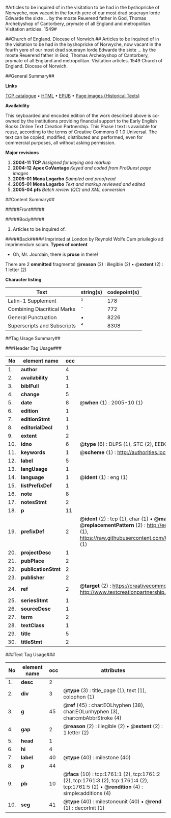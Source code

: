 #Articles to be inquired of in the visitation to be had in the byshopricke of Norwyche, now vacant in the fourth yere of our most drad souerayn lorde Edwarde the sixte ... by the moste Reuerend father in God, Thomas Archebyshop of Cantorbery, prymate of all England and metropolitan. Visitation articles. 1549#

##Church of England. Diocese of Norwich.##
Articles to be inquired of in the visitation to be had in the byshopricke of Norwyche, now vacant in the fourth yere of our most drad souerayn lorde Edwarde the sixte ... by the moste Reuerend father in God, Thomas Archebyshop of Cantorbery, prymate of all England and metropolitan.
Visitation articles. 1549
Church of England. Diocese of Norwich.

##General Summary##

**Links**

[TCP catalogue](http://www.ota.ox.ac.uk/tcp/)  • 
[HTML](http://tei.it.ox.ac.uk/tcp/Texts-HTML/free/A00/A00227.html)  • 
[EPUB](http://tei.it.ox.ac.uk/tcp/Texts-EPUB/free/A00/A00227.epub) • 
[Page images (Historical Texts)](https://data.historicaltexts.jisc.ac.uk/view?pubId=eebo-99837440e&pageId=eebo-99837440e-1761-1)

**Availability**

This keyboarded and encoded edition of the
	       work described above is co-owned by the institutions
	       providing financial support to the Early English Books
	       Online Text Creation Partnership. This Phase I text is
	       available for reuse, according to the terms of Creative
	       Commons 0 1.0 Universal. The text can be copied,
	       modified, distributed and performed, even for
	       commercial purposes, all without asking permission.

**Major revisions**

1. __2004-11__ __TCP__ *Assigned for keying and markup*
1. __2004-12__ __Apex CoVantage__ *Keyed and coded from ProQuest page images*
1. __2005-01__ __Mona Logarbo__ *Sampled and proofread*
1. __2005-01__ __Mona Logarbo__ *Text and markup reviewed and edited*
1. __2005-04__ __pfs__ *Batch review (QC) and XML conversion*

##Content Summary##

#####Front#####

#####Body#####

1. Articles to be inquired of.

#####Back#####
Imprinted at London by Reynold Wolfe.Cum priuilegio ad imprimendum solum.
**Types of content**

  * Oh, Mr. Jourdain, there is **prose** in there!

There are 2 **ommitted** fragments! 
 @__reason__ (2) : illegible (2)  •  @__extent__ (2) : 1 letter (2)

**Character listing**


|Text|string(s)|codepoint(s)|
|---|---|---|
|Latin-1 Supplement|²|178|
|Combining             Diacritical Marks|̄|772|
|General Punctuation|•|8226|
|Superscripts             and Subscripts|⁴|8308|

##Tag Usage Summary##

###Header Tag Usage###

|No|element name|occ|attributes|
|---|---|---|---|
|1.|__author__|4||
|2.|__availability__|1||
|3.|__biblFull__|1||
|4.|__change__|5||
|5.|__date__|8| @__when__ (1) : 2005-10 (1)|
|6.|__edition__|1||
|7.|__editionStmt__|1||
|8.|__editorialDecl__|1||
|9.|__extent__|2||
|10.|__idno__|6| @__type__ (6) : DLPS (1), STC (2), EEBO-CITATION (1), PROQUEST (1), VID (1)|
|11.|__keywords__|1| @__scheme__ (1) : http://authorities.loc.gov/ (1)|
|12.|__label__|5||
|13.|__langUsage__|1||
|14.|__language__|1| @__ident__ (1) : eng (1)|
|15.|__listPrefixDef__|1||
|16.|__note__|8||
|17.|__notesStmt__|2||
|18.|__p__|11||
|19.|__prefixDef__|2| @__ident__ (2) : tcp (1), char (1)  •  @__matchPattern__ (2) : ([0-9\-]+):([0-9IVX]+) (1), (.+) (1)  •  @__replacementPattern__ (2) : http://eebo.chadwyck.com/downloadtiff?vid=$1&page=$2 (1), https://raw.githubusercontent.com/textcreationpartnership/Texts/master/tcpchars.xml#$1 (1)|
|20.|__projectDesc__|1||
|21.|__pubPlace__|2||
|22.|__publicationStmt__|2||
|23.|__publisher__|2||
|24.|__ref__|2| @__target__ (2) : https://creativecommons.org/publicdomain/zero/1.0/ (1), http://www.textcreationpartnership.org/docs/. (1)|
|25.|__seriesStmt__|1||
|26.|__sourceDesc__|1||
|27.|__term__|2||
|28.|__textClass__|1||
|29.|__title__|5||
|30.|__titleStmt__|2||


###Text Tag Usage###

|No|element name|occ|attributes|
|---|---|---|---|
|1.|__desc__|2||
|2.|__div__|3| @__type__ (3) : title_page (1), text (1), colophon (1)|
|3.|__g__|45| @__ref__ (45) : char:EOLhyphen (38), char:EOLunhyphen (3), char:cmbAbbrStroke (4)|
|4.|__gap__|2| @__reason__ (2) : illegible (2)  •  @__extent__ (2) : 1 letter (2)|
|5.|__head__|1||
|6.|__hi__|4||
|7.|__label__|40| @__type__ (40) : milestone (40)|
|8.|__p__|44||
|9.|__pb__|10| @__facs__ (10) : tcp:1761:1 (2), tcp:1761:2 (2), tcp:1761:3 (2), tcp:1761:4 (2), tcp:1761:5 (2)  •  @__rendition__ (4) : simple:additions (4)|
|10.|__seg__|41| @__type__ (40) : milestoneunit (40)  •  @__rend__ (1) : decorInit (1)|
